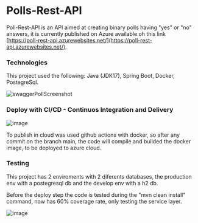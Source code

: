 # Polls-Rest-API
Poll-Rest-API is an API aimed at creating binary polls having "yes" or "no" answers, it is currently published on Azure available oh this link [https://poll-rest-api.azurewebsites.net/](https://poll-rest-api.azurewebsites.net/).

### Technologies
This project used the following: Java (JDK17), Spring Boot, Docker, PostegreSql.

![swaggerPollScreenshot](https://user-images.githubusercontent.com/39336736/212930353-11a1703e-909a-4a15-960c-61a4cc870c8e.png)
### Deploy with CI/CD - Continuos Integration and Delivery
![image](https://user-images.githubusercontent.com/39336736/212931932-b3824def-238d-48fe-9747-0844e42e98bc.png)

To publish in cloud was used github actions with docker,
so after any commit on the branch main, the code will compile and builded the docker image, to be deployed to azure cloud.

### Testing
This project has 2 enviroments with 2 diferents databases, the production env with a postegresql db and the develop env with a h2 db.

Before the deploy step the code is tested during the "mvn clean install" command, now has 60% coverage rate, only testing the service layer.

![image](https://user-images.githubusercontent.com/39336736/212935096-12534bd8-7f7c-422a-8e7a-d65a0c9651d2.png)
